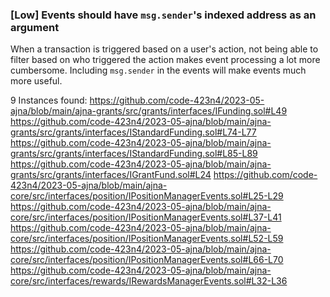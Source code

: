 ### [Low] Events should have `msg.sender`'s indexed address as an argument
 
When a transaction is triggered based on a user's action, not being able to filter based on who triggered the action makes event processing a lot more cumbersome. Including `msg.sender` in the events will make events much more useful.

9 Instances found:
https://github.com/code-423n4/2023-05-ajna/blob/main/ajna-grants/src/grants/interfaces/IFunding.sol#L49
https://github.com/code-423n4/2023-05-ajna/blob/main/ajna-grants/src/grants/interfaces/IStandardFunding.sol#L74-L77
https://github.com/code-423n4/2023-05-ajna/blob/main/ajna-grants/src/grants/interfaces/IStandardFunding.sol#L85-L89
https://github.com/code-423n4/2023-05-ajna/blob/main/ajna-grants/src/grants/interfaces/IGrantFund.sol#L24
https://github.com/code-423n4/2023-05-ajna/blob/main/ajna-core/src/interfaces/position/IPositionManagerEvents.sol#L25-L29
https://github.com/code-423n4/2023-05-ajna/blob/main/ajna-core/src/interfaces/position/IPositionManagerEvents.sol#L37-L41
https://github.com/code-423n4/2023-05-ajna/blob/main/ajna-core/src/interfaces/position/IPositionManagerEvents.sol#L52-L59
https://github.com/code-423n4/2023-05-ajna/blob/main/ajna-core/src/interfaces/position/IPositionManagerEvents.sol#L66-L70
https://github.com/code-423n4/2023-05-ajna/blob/main/ajna-core/src/interfaces/rewards/IRewardsManagerEvents.sol#L32-L36